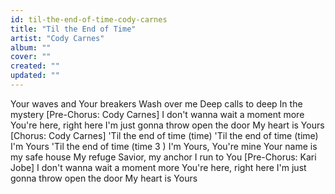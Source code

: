 ```yaml
---
id: til-the-end-of-time-cody-carnes
title: "Til the End of Time"
artist: "Cody Carnes"
album: ""
cover: ""
created: ""
updated: ""
---
```


Your waves and Your breakers
Wash over me
Deep calls to deep
In the mystery
[Pre-Chorus: Cody Carnes]
I don't wanna wait a moment more
You're here, right here
I'm just gonna throw open the door
My heart is Yours
[Chorus: Cody Carnes]
'Til the end of time (time)
'Til the end of time (time)
I'm Yours
'Til the end of time (time
3
)
I'm Yours, You're mine
Your name is my safe house
My refuge
Savior, my anchor
I run to You
[Pre-Chorus: Kari Jobe]
I don't wanna wait a moment more
You're here, right here
I'm just gonna throw open the door
My heart is Yours